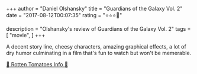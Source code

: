 +++
author = "Daniel Olshansky"
title = "Guardians of the Galaxy Vol. 2"
date = "2017-08-12T00:07:35"
rating = "⭐⭐⭐🌟"

description = "Olshansky's review of Guardians of the Galaxy Vol. 2"
tags = [
    "movie",
]
+++


A decent story line, cheesy characters, amazing graphical effects, a lot of dry humor culminating in a film that's fun to watch but won't be memerable.

[🍅 Rotten Tomatoes Info 🍅](https://www.rottentomatoes.com//m/guardians_of_the_galaxy_vol_2)